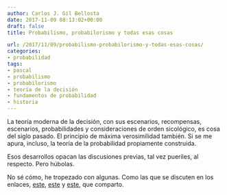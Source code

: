 ```yaml
---
author: Carlos J. Gil Bellosta
date: 2017-11-09 08:13:02+00:00
draft: false
title: Probabilismo, probabilorismo y todas esas cosas

url: /2017/11/09/probabilismo-probabilorismo-y-todas-esas-cosas/
categories:
- probabilidad
tags:
- pascal
- probabilismo
- probabilorismo
- teoría de la decisión
- fundamentos de probabilidad
- historia
---
```


La teoría moderna de la decisión, con sus escenarios, recompensas, escenarios, probabilidades y consideraciones de orden sicológico, es cosa del siglo pasado. El principio de máxima verosimilidad también. Si se me apura, incluso, la teoría de la probabilidad propiamente construida.

Esos desarrollos opacan las discusiones previas, tal vez pueriles, al respecto. Pero húbolas.

No sé cómo, he tropezado con algunas. Como las que se discuten en los enlaces, [este](https://en.wikipedia.org/wiki/Probabilism), [este](https://en.wikipedia.org/wiki/Catholic_probabilism) y [este](http://www.leynatural.es/2013/04/10/pascal-y-los-probabilismos/), que comparto.
